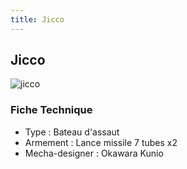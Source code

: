 ```yaml
---
title: Jicco
---
```


Jicco
-----


![jicco](/images/stories/saga/msgundam/mechas/jicco.png)


### Fiche Technique


- Type : Bateau d'assaut   
- Armement : Lance missile 7 tubes x2  
- Mecha-designer : Okawara Kunio

